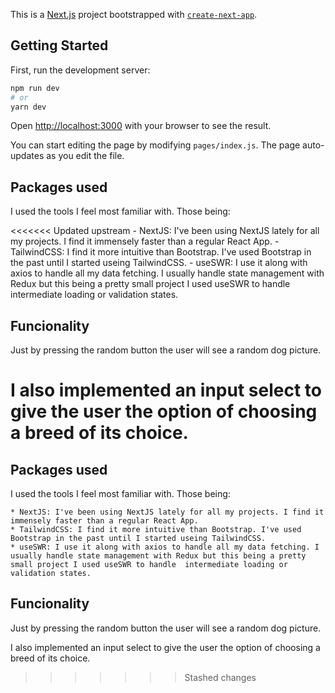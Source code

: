 This is a [Next.js](https://nextjs.org/) project bootstrapped with [`create-next-app`](https://github.com/vercel/next.js/tree/canary/packages/create-next-app).

## Getting Started

First, run the development server:

```bash
npm run dev
# or
yarn dev
```

Open [http://localhost:3000](http://localhost:3000) with your browser to see the result.

You can start editing the page by modifying `pages/index.js`. The page auto-updates as you edit the file.

## Packages used

I used the tools I feel most familiar with. Those being: 

<<<<<<< Updated upstream
    - NextJS: I've been using NextJS lately for all my projects. I find it immensely faster than a regular React App.
    - TailwindCSS: I find it more intuitive than Bootstrap. I've used Bootstrap in the past until I started useing TailwindCSS.
    - useSWR: I use it along with axios to handle all my data fetching. I usually handle state management with Redux but this being a pretty small project I used useSWR to handle  intermediate loading or validation states.

## Funcionality

Just by pressing the random button the user will see a random dog picture. 

I also implemented an input select to give the user the option of choosing a breed of its choice.
=======
## Packages used

I used the tools I feel most familiar with. Those being: 

    * NextJS: I've been using NextJS lately for all my projects. I find it immensely faster than a regular React App.
    * TailwindCSS: I find it more intuitive than Bootstrap. I've used Bootstrap in the past until I started useing TailwindCSS.
    * useSWR: I use it along with axios to handle all my data fetching. I usually handle state management with Redux but this being a pretty small project I used useSWR to handle  intermediate loading or validation states.

## Funcionality

Just by pressing the random button the user will see a random dog picture. 

I also implemented an input select to give the user the option of choosing a breed of its choice.
>>>>>>> Stashed changes
